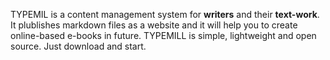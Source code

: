 TYPEMIL is a content management system for **writers** and their **text-work**. It plublishes markdown files as a website and it will help you to create online-based e-books in future. TYPEMILL is simple, lightweight and open source. Just download and start.